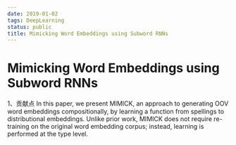 ```yaml
---
date: 2019-01-02
tags: DeepLearning
status: public
title: Mimicking Word Embeddings using Subword RNNs
---
```

# Mimicking Word Embeddings using Subword RNNs

1、贡献点
In this paper, we present MIMICK,
an approach to generating OOV word
embeddings compositionally, by learning
a function from spellings to distributional
embeddings. Unlike prior work, MIMICK
does not require re-training on the original
word embedding corpus; instead, learning
is performed at the type level.
